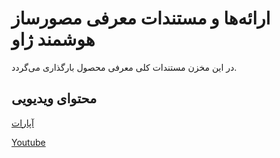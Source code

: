# ارائه‌ها و مستندات معرفی مصورساز هوشمند ژاو

در این مخزن مستندات کلی معرفی محصول بارگذاری می‌گردد.



## محتوای ویدیویی

[آپارات](https://www.aparat.com/zhaav_bi)


[Youtube](https://youtube.com/@zhaav)